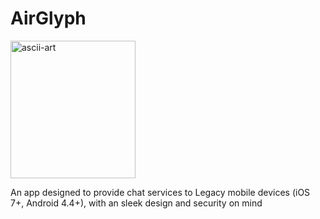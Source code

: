 # AirGlyph
<img width="200" height="220" alt="ascii-art" src="https://github.com/user-attachments/assets/79745c68-fc5e-4909-a177-cba92e783301" />

An app designed to provide chat services to Legacy mobile devices (iOS 7+, Android 4.4+), with an sleek design and security on mind
